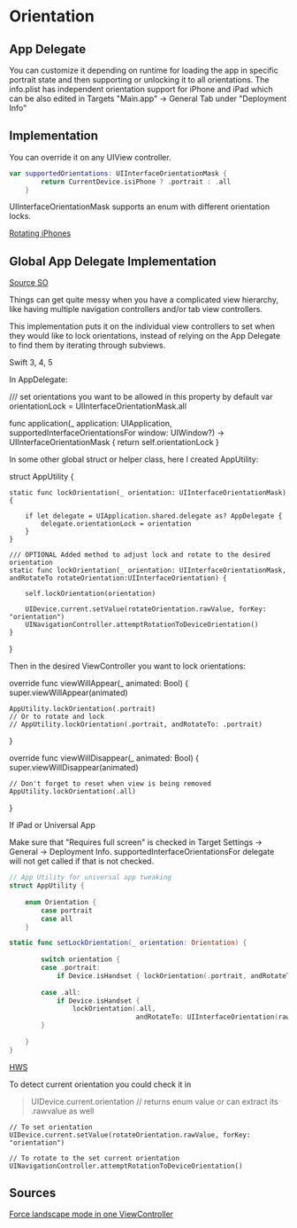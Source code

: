 # Orientation




## App Delegate

You can customize it depending on runtime for loading the app in specific portrait state and then supporting or unlocking it to all orientations.
The info.plist has independent orientation support for iPhone and iPad which can be also edited in Targets "Main.app" -> General Tab under "Deployment Info"

## Implementation

You can override it on any UIView controller.

```swift
var supportedOrientations: UIInterfaceOrientationMask {
        return CurrentDevice.isiPhone ? .portrait : .all
    }
```

UIInterfaceOrientationMask supports an enum with different orientation locks.


[Rotating iPhones](https://useyourloaf.com/blog/upside-down-and-rotating-iphones/)



## Global App Delegate Implementation


[Source SO](https://stackoverflow.com/questions/28938660/how-to-lock-orientation-of-one-view-controller-to-portrait-mode-only-in-swift/41811798#41811798)

Things can get quite messy when you have a complicated view hierarchy, like having multiple navigation controllers and/or tab view controllers.

This implementation puts it on the individual view controllers to set when they would like to lock orientations, instead of relying on the App Delegate to find them by iterating through subviews.

Swift 3, 4, 5

In AppDelegate:

/// set orientations you want to be allowed in this property by default
var orientationLock = UIInterfaceOrientationMask.all

func application(_ application: UIApplication, supportedInterfaceOrientationsFor window: UIWindow?) -> UIInterfaceOrientationMask {
        return self.orientationLock
}

In some other global struct or helper class, here I created AppUtility:

struct AppUtility {

    static func lockOrientation(_ orientation: UIInterfaceOrientationMask) {
    
        if let delegate = UIApplication.shared.delegate as? AppDelegate {
            delegate.orientationLock = orientation
        }
    }

    /// OPTIONAL Added method to adjust lock and rotate to the desired orientation
    static func lockOrientation(_ orientation: UIInterfaceOrientationMask, andRotateTo rotateOrientation:UIInterfaceOrientation) {
   
        self.lockOrientation(orientation)
    
        UIDevice.current.setValue(rotateOrientation.rawValue, forKey: "orientation")
        UINavigationController.attemptRotationToDeviceOrientation()
    }

}

Then in the desired ViewController you want to lock orientations:

 override func viewWillAppear(_ animated: Bool) {
    super.viewWillAppear(animated)
    
    AppUtility.lockOrientation(.portrait)
    // Or to rotate and lock
    // AppUtility.lockOrientation(.portrait, andRotateTo: .portrait)
    
}

override func viewWillDisappear(_ animated: Bool) {
    super.viewWillDisappear(animated)
    
    // Don't forget to reset when view is being removed
    AppUtility.lockOrientation(.all)
}

If iPad or Universal App

Make sure that "Requires full screen" is checked in Target Settings -> General -> Deployment Info. supportedInterfaceOrientationsFor delegate will not get called if that is not checked.


```swift
// App Utility for universal app tweaking
struct AppUtility {
    
    enum Orientation {
        case portrait
        case all
    }

static func setLockOrientation(_ orientation: Orientation) {
        
        switch orientation {
        case .portrait:
            if Device.isHandset { lockOrientation(.portrait, andRotateTo: .portrait) }
            
        case .all:
            if Device.isHandset {
                lockOrientation(.all,
                                andRotateTo: UIInterfaceOrientation(rawValue: UIDevice.current.orientation.rawValue) ?? .portrait) }
        }
        
    }
}
```

[HWS](https://www.hackingwithswift.com/example-code/uikit/how-to-read-the-interface-orientation-portrait-or-landscape)

To detect current orientation you could check it in 

> UIDevice.current.orientation 
// returns enum value or can extract its .rawvalue as well

```
// To set orientation 
UIDevice.current.setValue(rotateOrientation.rawValue, forKey: "orientation")

// To rotate to the set current orientation
UINavigationController.attemptRotationToDeviceOrientation()
```



## Sources

[Force landscape mode in one ViewController](https://stackoverflow.com/questions/27037839/force-landscape-mode-in-one-viewcontroller-using-swift)